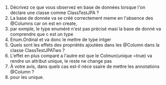 1. Décrivez ce que vous observez en base de données lorsque l'on déclare une classe comme ClassTestJPA ?
2. La base de donnée va se créé correctement meme en l'absence des @Columns car on est en create,
3. par exmple, le type enuméré n'est pas précisé masi la base de donné va comprendre que c est un type 
4. Enum.Ordinal et va donc le mettre de type intger
2. Quels sont les effets des propriétés ajoutées dans les @Column dans la classe ClassTestJPATwo ?
3. L'effet en plus comparé a l'autre est que le Colmun(unique =true) va rendre un attribut unique, le reste ne change pas
3. À votre avis, dans quels cas est-il néce ssaire de mettre les annotations @Column ?
4. pour les unique.